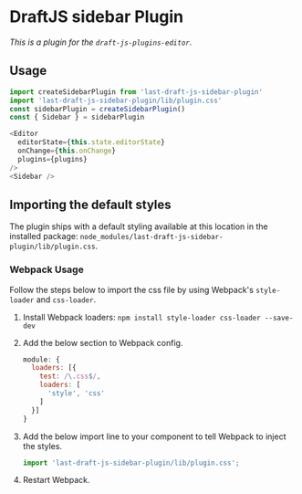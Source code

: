 # DraftJS sidebar Plugin

*This is a plugin for the `draft-js-plugins-editor`.*

## Usage

```js
import createSidebarPlugin from 'last-draft-js-sidebar-plugin'
import 'last-draft-js-sidebar-plugin/lib/plugin.css'
const sidebarPlugin = createSidebarPlugin()
const { Sidebar } = sidebarPlugin

<Editor
  editorState={this.state.editorState}
  onChange={this.onChange}
  plugins={plugins}
/>
<Sidebar />
```

## Importing the default styles

The plugin ships with a default styling available at this location in the installed package:
`node_modules/last-draft-js-sidebar-plugin/lib/plugin.css`.

### Webpack Usage
Follow the steps below to import the css file by using Webpack's `style-loader` and `css-loader`.

1. Install Webpack loaders: `npm install style-loader css-loader --save-dev`
2. Add the below section to Webpack config.

    ```js
    module: {
      loaders: [{
        test: /\.css$/,
        loaders: [
          'style', 'css'
        ]
      }]
    }
    ```

3. Add the below import line to your component to tell Webpack to inject the styles.

    ```js
    import 'last-draft-js-sidebar-plugin/lib/plugin.css';
    ```
4. Restart Webpack.
